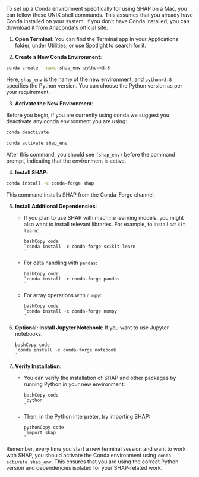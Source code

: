 To set up a Conda environment specifically for using SHAP on a Mac, you can follow these UNIX shell commands. This assumes that you already have Conda installed on your system. If you don't have Conda installed, you can download it from Anaconda's official site.

1.  **Open Terminal**: You can find the Terminal app in your Applications folder, under Utilities, or use Spotlight to search for it.

2.  **Create a New Conda Environment**:

```sh
conda create --name shap_env python=3.8
```

Here, `shap_env` is the name of the new environment, and `python=3.8` specifies the Python version. You can choose the Python version as per your requirement.

3.  **Activate the New Environment**:

Before you begin, if you are currently using
conda we suggest you deactivate any conda
environment you are using:

```sh
conda deactivate
 ```

```sh
conda activate shap_env
 ```

After this command, you should see `(shap_env)` before the command prompt, indicating that the environment is active.

4.  **Install SHAP**:

```sh
conda install -c conda-forge shap
```

This command installs SHAP from the Conda-Forge channel.

5.  **Install Additional Dependencies**:

    -   If you plan to use SHAP with machine learning models, you might also want to install relevant libraries. For example, to install `scikit-learn`:
        ```
        bashCopy code
        `conda install -c conda-forge scikit-learn
        `

        ```

    -   For data handling with `pandas`:
        ```
        bashCopy code
        `conda install -c conda-forge pandas
        `

        ```

    -   For array operations with `numpy`:
        ```
        bashCopy code
        `conda install -c conda-forge numpy
        `

        ```

6.  **Optional: Install Jupyter Notebook**: If you want to use Jupyter notebooks:

    ```
    bashCopy code
    `conda install -c conda-forge notebook
    `

    ```

7.  **Verify Installation**:

    -   You can verify the installation of SHAP and other packages by running Python in your new environment:
        ```
        bashCopy code
        `python
        `

        ```

    -   Then, in the Python interpreter, try importing SHAP:
        ```
        pythonCopy code
        `import shap
        `

        ```

Remember, every time you start a new terminal session and want to work with SHAP, you should activate the Conda environment using `conda activate shap_env`. This ensures that you are using the correct Python version and dependencies isolated for your SHAP-related work.